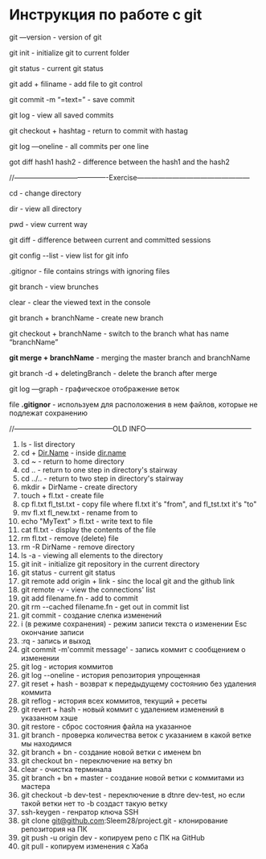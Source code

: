 # Инструкция по работе с git

git —version - version of git

git init - initialize git to current folder

git status - current git status

git add + filiname - add file to git control

git commit -m “=text=” - save commit

git log - view all saved commits

git checkout + hashtag - return to commit with hastag

git log —oneline  - all commits per one line

got diff hash1 hash2 - difference between the hash1 and the hash2

 //—————————————-Exercise————————————————

cd - change directory

dir - view all directory

pwd - view current way

git diff - difference between current and committed sessions

git config --list - view list for git info

.gitignor - file contains strings with ignoring files

git branch - view brunches

clear - clear the viewed text in the console

git branch + branchName - create new branch

git checkout + branchName - switch to the branch what has name “branchName”

**git merge + branchName** - merging the master branch and branchName

git branch -d + deletingBranch - delete the branch after merge

git log —graph - графическое отображение веток

file **.gitignor** - используем для расположения в нем файлов, которые не подлежат сохранению

//——————————————OLD INFO———————————————

1. ls - list directory
2. cd + [Dir.Name](http://dir.name/) - inside [dir.name](http://dir.name/)
3. cd ~ - return to home directory
4. cd .. - return to one step in directory's stairway
5. cd ../.. - return to two step in directory's stairway
6. mkdir + DirName - create directory
7. touch + fl.txt - create file
8. cp fl.txt fl_tst.txt - copy file where fl.txt it's "from", and fl_tst.txt it's "to"
9. mv fl.xt fl_new.txt - rename from to
10. echo "MyText" > fl.txt - write text to file
11. cat fl.txt - display the contents of the file
12. rm fl.txt - remove (delete) file
13. rm -R DirName - remove directory
14. ls -a - viewing all elements to the directory
15. git init - initialize git repository in the current directory
16. git status - current git status
17. git remote add origin + link - sinc the local git and the github link
18. git remote -v - view the connections' list
19. git add filename.fn - add to commit
20. git rm --cached filename.fn - get out in commit list
21. git commit - создание слепка изменений
22. i (в режиме сохранения) - режим записи текста о изменении Esc окончание записи
23. :rq - запись и выход
24. git commit -m'commit message' - запись коммит с сообщением о изменении
25. git log - история коммитов
26. git log --oneline - история репозитория упрощенная
27. git reset + hash - возврат к передыдущему состоянию без удаления коммита
28. git reflog - история всех коммитов, текущий + ресеты
29. git revert + hash - новый коммит c удалением изменений в указанном хэше
30. git restore - сброс состояния файла на указанное
31. git branch - проверка количества веток с указанием в какой ветке мы находимся
32. git branch + bn - создание новой ветки с именем bn
33. git checkout bn - переключение на ветку bn
34. clear - очистка терминала
35. git branch + bn + master - создание новой ветки с коммитами из мастера
36. git checkout -b dev-test - переключение в dtnre dev-test, но если такой ветки нет то -b создаст такую ветку
37. ssh-keygen - генратор ключа SSH
38. git clone [git@github.com](mailto:git@github.com):Sleem28/project.git - клонирование репозитория на ПК
39. git push -u origin dev - копируем репо с ПК на GitHub
40. git pull - копируем изменения с Хаба